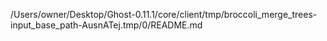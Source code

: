 /Users/owner/Desktop/Ghost-0.11.1/core/client/tmp/broccoli_merge_trees-input_base_path-AusnATej.tmp/0/README.md